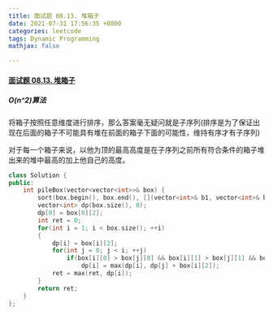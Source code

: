 ```yaml
---
title: 面试题 08.13. 堆箱子
date: 2021-07-31 17:56:35 +0800
categories: leetcode
tags: Dynamic Programming
mathjax: false

---
```


#### [面试题 08.13. 堆箱子](https://leetcode-cn.com/problems/pile-box-lcci/)

##### O(n^2)算法

将箱子按照任意维度进行排序，那么答案毫无疑问就是子序列(排序是为了保证出现在后面的箱子不可能具有堆在前面的箱子下面的可能性，维持有序才有子序列)



对于每一个箱子来说，以他为顶的最高高度是在子序列之前所有符合条件的箱子堆出来的堆中最高的加上他自己的高度。

```c++
class Solution {
public:
    int pileBox(vector<vector<int>>& box) {
        sort(box.begin(), box.end(), [](vector<int>& b1, vector<int>& b2){ return b1[2] < b2[2]; });
        vector<int> dp(box.size(), 0);
        dp[0] = box[0][2];
        int ret = 0;
        for(int i = 1; i < box.size(); ++i)
        {
            dp[i] = box[i][2];
            for(int j = 0; j < i; ++j)
                if(box[i][0] > box[j][0] && box[i][1] > box[j][1] && box[i][2] > box[j][2])
                    dp[i] = max(dp[i], dp[j] + box[i][2]);
            ret = max(ret, dp[i]);
        }
        return ret;
    }
};
```

